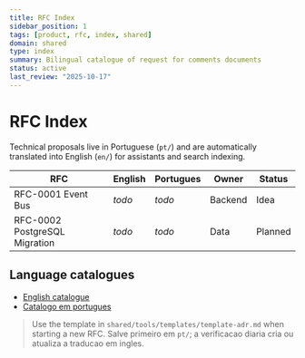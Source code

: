 ```yaml
---
title: RFC Index
sidebar_position: 1
tags: [product, rfc, index, shared]
domain: shared
type: index
summary: Bilingual catalogue of request for comments documents
status: active
last_review: "2025-10-17"
---
```


# RFC Index

Technical proposals live in Portuguese (`pt/`) and are automatically translated into English (`en/`) for assistants and search indexing.

| RFC | English | Portugues | Owner | Status |
|-----|---------|-----------|-------|--------|
| RFC-0001 Event Bus | _todo_ | _todo_ | Backend | Idea |
| RFC-0002 PostgreSQL Migration | _todo_ | _todo_ | Data | Planned |

## Language catalogues

- [English catalogue](en/README.md)
- [Catalogo em portugues](pt/README.md)

> Use the template in `shared/tools/templates/template-adr.md` when starting a new RFC. Salve primeiro em `pt/`; a verificacao diaria cria ou atualiza a traducao em ingles.
